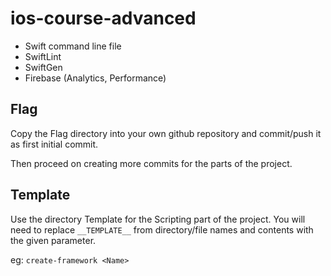 # ios-course-advanced

- Swift command line file
- SwiftLint
- SwiftGen
- Firebase (Analytics, Performance)

## Flag

Copy the Flag directory into your own github repository and commit/push it as first initial commit.

Then proceed on creating more commits for the parts of the project.

## Template

Use the directory Template for the Scripting part of the project.
You will need to replace `__TEMPLATE__` from directory/file names and contents with the given parameter.

eg: `create-framework <Name>`
